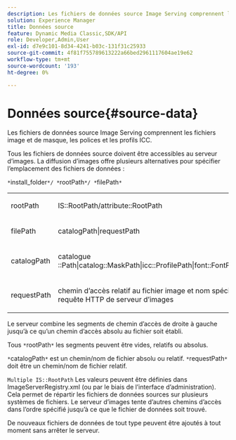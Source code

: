 ```yaml
---
description: Les fichiers de données source Image Serving comprennent les fichiers image et de masque, les polices et les profils ICC.
solution: Experience Manager
title: Données source
feature: Dynamic Media Classic,SDK/API
role: Developer,Admin,User
exl-id: d7e9c101-8d34-4241-b03c-131f31c25933
source-git-commit: 4f81f755789613222a66bed2961117604ae19e62
workflow-type: tm+mt
source-wordcount: '193'
ht-degree: 0%

---
```


# Données source{#source-data}

Les fichiers de données source Image Serving comprennent les fichiers image et de masque, les polices et les profils ICC.

Tous les fichiers de données source doivent être accessibles au serveur d’images. La diffusion d’images offre plusieurs alternatives pour spécifier l’emplacement des fichiers de données :

`*`install_folder`*/ *`rootPath`*/ *`filePath`*`

<table id="simpletable_26686444C7EF46D6BC4C0490C8010BF9"> 
 <tr class="strow"> 
  <td class="stentry"> <p><span class="codeph"> <span class="varname"> rootPath</span></span> </p></td> 
  <td class="stentry"> <p><span class="codeph"> IS::RootPath/attribute::RootPath</span> </p></td> 
 </tr> 
 <tr class="strow"> 
  <td class="stentry"> <p><span class="codeph"> <span class="varname"> filePath </span></span> </p></td> 
  <td class="stentry"> <p><span class="codeph"> catalogPath|requestPath</span> </p></td> 
 </tr> 
 <tr class="strow"> 
  <td class="stentry"> <p><span class="codeph"> <span class="varname"> catalogPath</span></span> </p></td> 
  <td class="stentry"> <p><span class="codeph"> catalogue ::Path|catalog::MaskPath|icc::ProfilePath|font::FontPath|font::MetricsPath</span> </p></td> 
 </tr> 
 <tr class="strow"> 
  <td class="stentry"> <p><span class="codeph"> <span class="varname"> requestPath</span></span> </p></td> 
  <td class="stentry"> <p><span class="codeph"> chemin d’accès relatif au fichier image et nom spécifiés dans une requête HTTP de serveur d’images</span> </p></td> 
 </tr> 
</table>

Le serveur combine les segments de chemin d’accès de droite à gauche jusqu’à ce qu’un chemin d’accès absolu au fichier soit établi.

Tous `*`rootPath`*` les segments peuvent être vides, relatifs ou absolus.

`*`catalogPath`*` est un chemin/nom de fichier absolu ou relatif. `*`requestPath`*` doit être un chemin/nom de fichier relatif.

`Multiple IS::RootPath` Les valeurs peuvent être définies dans ImageServerRegistry.xml (ou par le biais de l’interface d’administration). Cela permet de répartir les fichiers de données sources sur plusieurs systèmes de fichiers. Le serveur d’images tente d’autres chemins d’accès dans l’ordre spécifié jusqu’à ce que le fichier de données soit trouvé.

De nouveaux fichiers de données de tout type peuvent être ajoutés à tout moment sans arrêter le serveur.

